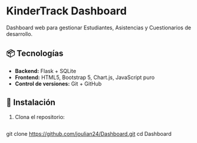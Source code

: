 # KinderTrack Dashboard

Dashboard web para gestionar Estudiantes, Asistencias y Cuestionarios de desarrollo.

## 📦 Tecnologías

- **Backend:** Flask + SQLite  
- **Frontend:** HTML5, Bootstrap 5, Chart.js, JavaScript puro  
- **Control de versiones:** Git + GitHub  

## 🚀 Instalación

1. Clona el repositorio:
   ```bash
  git clone https://github.com/joulian24/Dashboard.git
  cd Dashboard
